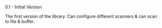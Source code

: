 0.1 - Initial Version

The first version of the library.
Can configure different scanners & can scan to file & buffer.